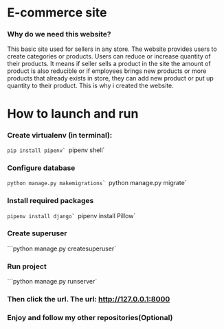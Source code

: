 # E-commerce site
### Why do we need this website?
This basic site used for sellers in any store. The website provides users to create categories or products. Users can reduce or increase quantity of their products. It means if seller sells a product in the site the amount of product is also reducible or if employees brings new products or more products that already exists in store, they can add new product or put up quantity to their product. This is why i created the website.
# How to launch and run
### Create virtualenv (in terminal):
```pip install pipenv`
```pipenv shell`
### Configure database
```python manage.py makemigrations`
```python manage.py migrate`
### Install required packages
```pipenv install django`
```pipenv install Pillow`
### Create superuser
```python manage.py createsuperuser`
### Run project
```python manage.py runserver`
### Then click the url. The url: http://127.0.0.1:8000
### Enjoy and follow my other repositories(Optional)

